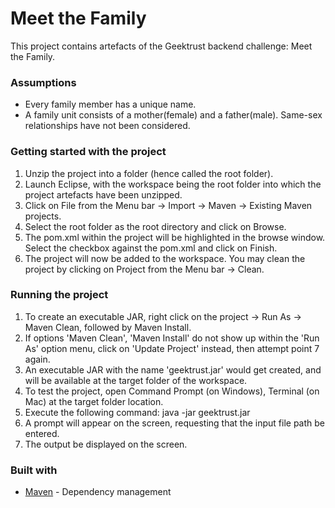 # Meet the Family

This project contains artefacts of the Geektrust backend challenge: Meet the Family.

### Assumptions

* Every family member has a unique name.
* A family unit consists of a mother(female) and a father(male). Same-sex relationships have not been considered.

### Getting started with the project

1. Unzip the project into a folder (hence called the root folder).
2. Launch Eclipse, with the workspace being the root folder into which the project artefacts have been unzipped.
3. Click on File from the Menu bar -> Import -> Maven -> Existing Maven projects.
4. Select the root folder as the root directory and click on Browse.
5. The pom.xml within the project will be highlighted in the browse window. Select the checkbox against the pom.xml and click on Finish.
6. The project will now be added to the workspace. You may clean the project by clicking on Project from the Menu bar -> Clean.

### Running the project

1. To create an executable JAR, right click on the project -> Run As -> Maven Clean, followed by Maven Install.
2. If options 'Maven Clean', 'Maven Install' do not show up within the 'Run As' option menu, click on 'Update Project' instead, then attempt point 7 again.
3. An executable JAR with the name 'geektrust.jar' would get created, and will be available at the target folder of the workspace.
4. To test the project, open Command Prompt (on Windows), Terminal (on Mac) at the target folder location.
5. Execute the following command: java -jar geektrust.jar
6. A prompt will appear on the screen, requesting that the input file path be entered.
7. The output be displayed on the screen.

### Built with

* [Maven](https://maven.apache.org/) - Dependency management